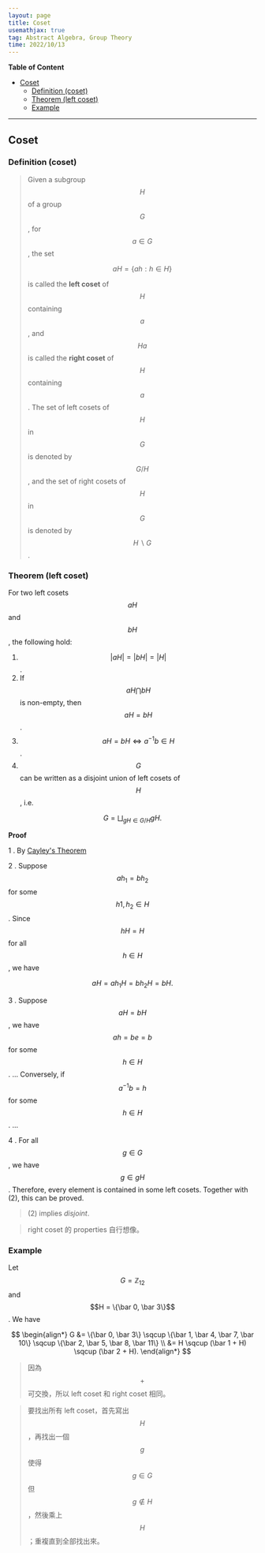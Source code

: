 ```yaml
---
layout: page
title: Coset
usemathjax: true
tag: Abstract Algebra, Group Theory
time: 2022/10/13
---
```


**Table of Content**
- [Coset](#coset)
  - [Definition (coset)](#definition-coset)
  - [Theorem (left coset)](#theorem-left-coset)
  - [Example](#example)

---

## Coset
### Definition (coset)
> Given a subgroup $$H$$ of a group $$G$$, for $$a \in G$$, the set 
>
> $$ aH = \{ah: h \in H\}$$
>
> is called the **left coset** of $$H$$ containing $$a$$, and $$Ha$$ is called the **right coset** of $$H$$ containing $$a$$. The set of left cosets of $$H$$ in $$G$$ is denoted by $$G/H$$, and the set of right cosets of $$H$$ in $$G$$ is denoted by $$H\backslash G$$.

### Theorem (left coset)

For two left cosets $$aH$$ and $$bH$$, the following hold:

1. $$\vert aH \vert = \vert bH \vert = \vert H \vert$$.
2. If $$aH \bigcap bH$$ is non-empty, then $$aH = bH$$.
3. $$aH = bH \iff a^{-1}b \in H$$.
4. $$G$$ can be written as a disjoint union of left cosets of $$H$$, i.e.
  
$$G = \bigsqcup_{gH \in G/H} gH.$$

**Proof**

1 . By [Cayley's Theorem](../C-Cayley-thm)

2 . Suppose $$ah_1 = bh_2$$ for some $$h1,h_2 \in H$$. Since $$hH = H$$ for all $$h \in H$$, we have

$$aH = ah_1H = bh_2H = bH.$$

3 . Suppose $$aH = bH$$, we have $$ah=be=b$$ for some $$h \in H$$. ... Conversely, if $$a^{-1}b=h$$ for some $$h \in H$$. ...

4 . For all $$g \in G$$, we have $$g \in gH$$. Therefore, every element is contained in some left cosets. Together with (2), this can be proved. 

> (2) implies *disjoint*.

> right coset 的 properties 自行想像。

### Example

Let $$G=\mathbb{Z}_{12}$$ and $$H = \{\bar 0, \bar 3\}$$. We have

$$
\begin{align*}
G  &= \{\bar 0, \bar 3\} \sqcup \{\bar 1, \bar 4, \bar 7, \bar 10\} \sqcup \{\bar 2, \bar 5, \bar 8, \bar 11\} \\
&= H \sqcup (\bar 1 + H) \sqcup (\bar 2 + H).
\end{align*}
$$

> 因為 $$+$$ 可交換，所以 left coset 和 right coset 相同。

> 要找出所有 left coset，首先寫出 $$H$$，再找出一個 $$g$$ 使得 $$g\in G$$ 但 $$g \not \in H$$，然後乘上 $$H$$；重複直到全部找出來。
